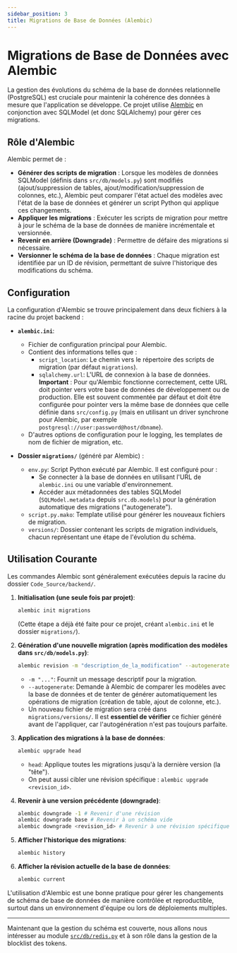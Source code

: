 ```yaml
---
sidebar_position: 3
title: Migrations de Base de Données (Alembic)
---
```


# Migrations de Base de Données avec Alembic

La gestion des évolutions du schéma de la base de données relationnelle (PostgreSQL) est cruciale pour maintenir la cohérence des données à mesure que l'application se développe. Ce projet utilise [Alembic](https://alembic.sqlalchemy.org/) en conjonction avec SQLModel (et donc SQLAlchemy) pour gérer ces migrations.

## Rôle d'Alembic

Alembic permet de :
* **Générer des scripts de migration** : Lorsque les modèles de données SQLModel (définis dans `src/db/models.py`) sont modifiés (ajout/suppression de tables, ajout/modification/suppression de colonnes, etc.), Alembic peut comparer l'état actuel des modèles avec l'état de la base de données et générer un script Python qui applique ces changements.
* **Appliquer les migrations** : Exécuter les scripts de migration pour mettre à jour le schéma de la base de données de manière incrémentale et versionnée.
* **Revenir en arrière (Downgrade)** : Permettre de défaire des migrations si nécessaire.
* **Versionner le schéma de la base de données** : Chaque migration est identifiée par un ID de révision, permettant de suivre l'historique des modifications du schéma.

## Configuration

La configuration d'Alembic se trouve principalement dans deux fichiers à la racine du projet backend :

* **`alembic.ini`**:
    * Fichier de configuration principal pour Alembic.
    * Contient des informations telles que :
        * `script_location`: Le chemin vers le répertoire des scripts de migration (par défaut `migrations`).
        * `sqlalchemy.url`: L'URL de connexion à la base de données. **Important** : Pour qu'Alembic fonctionne correctement, cette URL doit pointer vers votre base de données de développement ou de production. Elle est souvent commentée par défaut et doit être configurée pour pointer vers la même base de données que celle définie dans `src/config.py` (mais en utilisant un driver synchrone pour Alembic, par exemple `postgresql://user:password@host/dbname`).
    * D'autres options de configuration pour le logging, les templates de nom de fichier de migration, etc.

* **Dossier `migrations/`** (généré par Alembic) :
    * `env.py`: Script Python exécuté par Alembic. Il est configuré pour :
        * Se connecter à la base de données en utilisant l'URL de `alembic.ini` ou une variable d'environnement.
        * Accéder aux métadonnées des tables SQLModel (`SQLModel.metadata` depuis `src.db.models`) pour la génération automatique des migrations ("autogenerate").
    * `script.py.mako`: Template utilisé pour générer les nouveaux fichiers de migration.
    * `versions/`: Dossier contenant les scripts de migration individuels, chacun représentant une étape de l'évolution du schéma.

## Utilisation Courante

Les commandes Alembic sont généralement exécutées depuis la racine du dossier `Code_Source/backend/`.

1.  **Initialisation (une seule fois par projet)**:
    ```bash
    alembic init migrations
    ```
    (Cette étape a déjà été faite pour ce projet, créant `alembic.ini` et le dossier `migrations/`).

2.  **Génération d'une nouvelle migration (après modification des modèles dans `src/db/models.py`)**:
    ```bash
    alembic revision -m "description_de_la_modification" --autogenerate
    ```
    * `-m "..."`: Fournit un message descriptif pour la migration.
    * `--autogenerate`: Demande à Alembic de comparer les modèles avec la base de données et de tenter de générer automatiquement les opérations de migration (création de table, ajout de colonne, etc.).
    * Un nouveau fichier de migration sera créé dans `migrations/versions/`. Il est **essentiel de vérifier** ce fichier généré avant de l'appliquer, car l'autogénération n'est pas toujours parfaite.

3.  **Application des migrations à la base de données**:
    ```bash
    alembic upgrade head
    ```
    * `head`: Applique toutes les migrations jusqu'à la dernière version (la "tête").
    * On peut aussi cibler une révision spécifique : `alembic upgrade <revision_id>`.

4.  **Revenir à une version précédente (downgrade)**:
    ```bash
    alembic downgrade -1 # Revenir d'une révision
    alembic downgrade base # Revenir à un schéma vide
    alembic downgrade <revision_id> # Revenir à une révision spécifique
    ```

5.  **Afficher l'historique des migrations**:
    ```bash
    alembic history
    ```

6.  **Afficher la révision actuelle de la base de données**:
    ```bash
    alembic current
    ```

L'utilisation d'Alembic est une bonne pratique pour gérer les changements de schéma de base de données de manière contrôlée et reproductible, surtout dans un environnement d'équipe ou lors de déploiements multiples.

---

Maintenant que la gestion du schéma est couverte, nous allons nous intéresser au module [`src/db/redis.py`](../database-interaction/redis.md) et à son rôle dans la gestion de la blocklist des tokens.